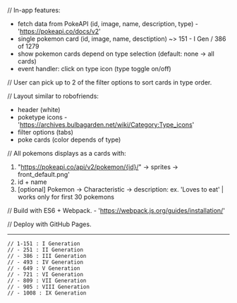 // In-app features:
+ fetch data from PokeAPI (id, image, name, description, type) - 'https://pokeapi.co/docs/v2'
+ single pokemon card (id, image, name, desctiption)
    ~> 151 - I Gen / 386 of 1279
+ show pokemon cards depend on type selection (default: none -> all cards)
+ event handler: click on type icon (type toggle on/off)

// User can pick up to 2 of the filter options to sort cards in type order.

// Layout similar to robofriends:
- header (white)
- poketype icons - 'https://archives.bulbagarden.net/wiki/Category:Type_icons'
- filter options (tabs)
- poke cards (color depends of type)

// All pokemons displays as a cards with:
1. "https://pokeapi.co/api/v2/pokemon/{id}/" -> sprites -> front_default.png'
2. id + name
3. [optional] Pokemon -> Characteristic -> description: ex. 'Loves to eat' | works only for first 30 pokemons

// Build with ES6 + Webpack. - 'https://webpack.js.org/guides/installation/'

// Deploy with GitHub Pages.

---
    // 1-151 : I Generation
    // - 251 : II Generation
    // - 386 : III Generation
    // - 493 : IV Generation
    // - 649 : V Generation
    // - 721 : VI Generation
    // - 809 : VII Generation
    // - 905 : VIII Generation
    // - 1008 : IX Generation